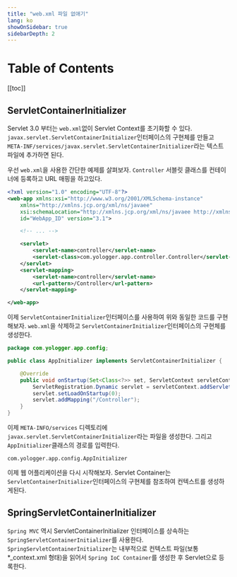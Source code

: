 ```yaml
---
title: "web.xml 파일 없애기"
lang: ko
showOnSidebar: true
sidebarDepth: 2
---
```


# Table of Contents
[[toc]]

## ServletContainerInitializer
Servlet 3.0 부터는 `web.xml`없이 Servlet Context를 초기화할 수 있다. `javax.servlet.ServletContainerInitializer`인터페이스의 구현체를 만들고 `META-INF/services/javax.servlet.ServletContainerInitializer`라는 텍스트 파일에 추가하면 된다.

우선 `web.xml`을 사용한 간단한 예제를 살펴보자. `Controller` 서블릿 클래스를 컨테이너에 등록하고 URL 매핑을 하고있다.
``` xml web.xml
<?xml version="1.0" encoding="UTF-8"?>
<web-app xmlns:xsi="http://www.w3.org/2001/XMLSchema-instance"
    xmlns="http://xmlns.jcp.org/xml/ns/javaee"
    xsi:schemaLocation="http://xmlns.jcp.org/xml/ns/javaee http://xmlns.jcp.org/xml/ns/javaee/web-app_3_1.xsd"
    id="WebApp_ID" version="3.1">

    <!-- ... -->

    <servlet>
        <servlet-name>controller</servlet-name>
        <servlet-class>com.yologger.app.controller.Controller</servlet-class>
    </servlet>
    <servlet-mapping>
        <servlet-name>controller</servlet-name>
        <url-pattern>/Controller</url-pattern>
    </servlet-mapping>

</web-app>
```

이제 `ServletContainerInitializer`인터페이스를 사용하여 위와 동일한 코드를 구현해보자. `web.xml`을 삭제하고 `ServletContainerInitializer`인터페이스의 구현체를 생성한다.
``` java AppInitializer.java
package com.yologger.app.config;

public class AppInitializer implements ServletContainerInitializer {

    @Override
    public void onStartup(Set<Class<?>> set, ServletContext servletContext) throws ServletException {	
        ServletRegistration.Dynamic servlet = servletContext.addServlet("controller", Controller.class);
        servlet.setLoadOnStartup(0);
        servlet.addMapping("/Controller");	
    }
}
```
이제 `META-INFO/services` 디렉토리에 `javax.servlet.ServletContainerInitializer`라는 파일을 생성한다. 그리고 `AppInitializer`클래스의 경로를 입력한다.
``` text javax.servlet.ServletContainerInitializer
com.yologger.app.config.AppInitializer
```
이제 웹 어플리케이션을 다시 시작해보자. Servlet Container는 `ServletContainerInitializer`인터페이스의 구현체를 참조하여 컨텍스트를 생성하게된다.

## SpringServletContainerInitializer
`Spring MVC` 역시 ServletContainerInitializer 인터페이스를 상속하는 `SpringServletContainerInitializer`를 사용한다. `SpringServletContainerInitializer`는 내부적으로 컨텍스트 파일(보통 *_context.xml 형태)을 읽어서 `Spring IoC Container`를 생성한 후 Servlet으로 등록한다. 